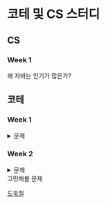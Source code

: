 # 코테 및 CS 스터디

## CS

### Week 1

왜 자바는 인기가 많은가?

## 코테

### Week 1

<details>
<summary>문제</summary>
<div markdown="1">

1. [예상 대진표](https://school.programmers.co.kr/learn/courses/30/lessons/12985)
2. [숫자의 표현](https://school.programmers.co.kr/learn/courses/30/lessons/12924)
3. [카펫](https://school.programmers.co.kr/learn/courses/30/lessons/42842)
4. [다음 큰 숫자](https://school.programmers.co.kr/learn/courses/30/lessons/12911)
5. [피보나치 수](https://school.programmers.co.kr/learn/courses/30/lessons/12945)

피보나치 수 문제의 경우 2가지 유형으로 풀었습니다.

</div>
</details>

### Week 2

<details>
<summary>문제</summary>
<div markdown="1">

1. [이중우선순위큐](https://school.programmers.co.kr/learn/courses/30/lessons/42628)
2. [정수 삼각형](https://school.programmers.co.kr/learn/courses/30/lessons/43105)
3. [최고의 집합](https://school.programmers.co.kr/learn/courses/30/lessons/12938)
4. [네트워크](https://school.programmers.co.kr/learn/courses/30/lessons/43162)
5. [야근 지수](https://school.programmers.co.kr/learn/courses/30/lessons/12927)

</div>
</details>
고민해볼 문제

[도둑질](https://school.programmers.co.kr/learn/courses/30/lessons/42897)
